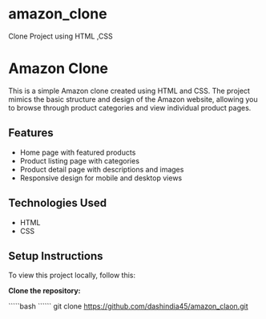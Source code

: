 # amazon_clone
 Clone Project using HTML ,CSS 
 # Amazon Clone

This is a simple Amazon clone created using HTML and CSS. The project mimics the basic structure and design of the Amazon website, allowing you to browse through product categories and view individual product pages.

## Features

- Home page with featured products
- Product listing page with categories
- Product detail page with descriptions and images
- Responsive design for mobile and desktop views

## Technologies Used

- HTML
- CSS



## Setup Instructions

To view this project locally, follow this:

 **Clone the repository:**

   `````bash ``````
   git clone https://github.com/dashindia45/amazon_claon.git


